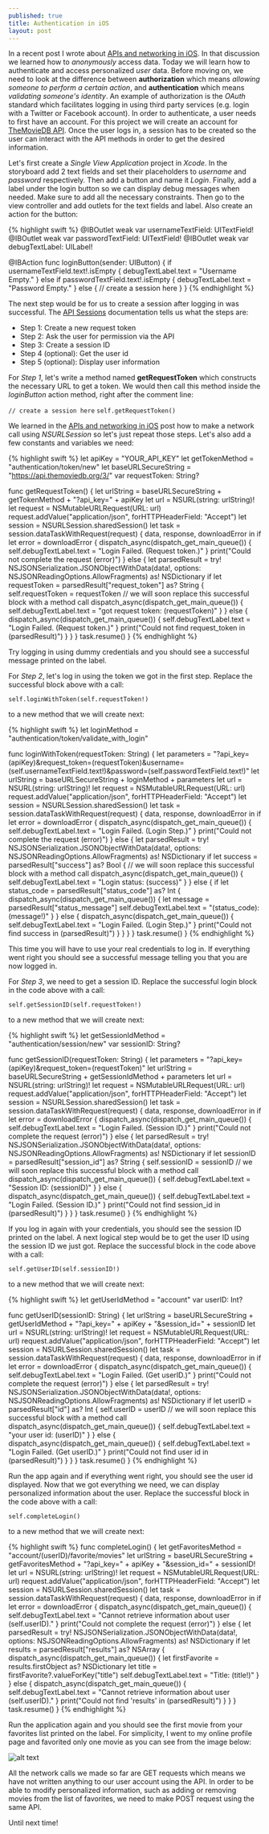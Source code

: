 ```yaml
---
published: true
title: Authentication in iOS
layout: post
---
```

In a recent post I wrote about [APIs and networking in iOS](http://mhorga.org/2015/07/28/apis-and-networking-in-ios.html). In that discussion we learned how to _anonymously_ access data. Today we will learn how to authenticate and access personalized _user_ data. Before moving on, we need to look at the difference between __authorization__ which means _allowing someone to perform a certain action_, and __authentication__ which means _validating someone's identity_. An example of authorization is the _OAuth_ standard which facilitates logging in using third party services (e.g. login with a Twitter or Facebook account). In order to authenticate, a user needs to first have an account. For this project we will create an account for [TheMovieDB API](https://www.themoviedb.org/documentation/api). Once the user logs in, a session has to be created so the user can interact with the API methods in order to get the desired information.

Let's first create a _Single View Application_ project in _Xcode_. In the storyboard add 2 text fields and set their placeholders to _username_ and _password_ respectively. Then add a button and name it _Login_. Finally, add a label under the login button so we can display debug messages when needed. Make sure to add all the necessary constraints. Then go to the view controller and add outlets for the text fields and label. Also create an action for the button:

{% highlight swift %}
@IBOutlet weak var usernameTextField: UITextField!
@IBOutlet weak var passwordTextField: UITextField!
@IBOutlet weak var debugTextLabel: UILabel!

@IBAction func loginButton(sender: UIButton) {
    if usernameTextField.text!.isEmpty {
        debugTextLabel.text = "Username Empty."
    } else if passwordTextField.text!.isEmpty {
        debugTextLabel.text = "Password Empty."
    } else {
        // create a session here
    }
}
{% endhighlight %}

The next step would be for us to create a session after logging in was successful. The [API Sessions](https://www.themoviedb.org/documentation/api/sessions) documentation tells us what the steps are:

- Step 1: Create a new request token
- Step 2: Ask the user for permission via the API
- Step 3: Create a session ID
- Step 4 (optional): Get the user id
- Step 5 (optional): Display user information

For _Step 1_, let's write a method named __getRequestToken__ which constructs the necessary URL to get a token. We would then call this method inside the _loginButton_ action method, right after the comment line:
 
`// create a session here`
`self.getRequestToken()`
 
We learned in the [APIs and networking in iOS](http://mhorga.org/2015/07/28/apis-and-networking-in-ios.html) post how to make a network call using _NSURLSession_ so let's just repeat those steps. Let's also add a few constants and variables we need:

{% highlight swift %}
let apiKey = "YOUR_API_KEY"
let getTokenMethod = "authentication/token/new"
let baseURLSecureString = "https://api.themoviedb.org/3/"
var requestToken: String?

func getRequestToken() {
    let urlString = baseURLSecureString + getTokenMethod + "?api_key=" + apiKey
    let url = NSURL(string: urlString)!
    let request = NSMutableURLRequest(URL: url)
    request.addValue("application/json", forHTTPHeaderField: "Accept")
    let session = NSURLSession.sharedSession()
    let task = session.dataTaskWithRequest(request) { data, response, downloadError in
        if let error = downloadError {
            dispatch_async(dispatch_get_main_queue()) {
                self.debugTextLabel.text = "Login Failed. (Request token.)"
            }
            print("Could not complete the request \(error)")
        } else {
            let parsedResult = try! NSJSONSerialization.JSONObjectWithData(data!, options: NSJSONReadingOptions.AllowFragments) as! NSDictionary
            if let requestToken = parsedResult["request_token"] as? String {
                self.requestToken = requestToken
                // we will soon replace this successful block with a method call
                dispatch_async(dispatch_get_main_queue()) {
                    self.debugTextLabel.text = "got request token: \(requestToken)"
                }
            } else {
                dispatch_async(dispatch_get_main_queue()) {
                    self.debugTextLabel.text = "Login Failed. (Request token.)"
                }
                print("Could not find request_token in \(parsedResult)")
            }
        }
    }
    task.resume()
}
{% endhighlight %}

Try logging in using dummy credentials and you should see a successful message printed on the label. 

For _Step 2_, let's log in using the token we got in the first step. Replace the successful block above with a call:

`self.loginWithToken(self.requestToken!)`

to a new method that we will create next:

{% highlight swift %}
let loginMethod = "authentication/token/validate_with_login"

func loginWithToken(requestToken: String) {
    let parameters = "?api_key=\(apiKey)&request_token=\(requestToken)&username=\(self.usernameTextField.text!)&password=\(self.passwordTextField.text!)"
    let urlString = baseURLSecureString + loginMethod + parameters
    let url = NSURL(string: urlString)!
    let request = NSMutableURLRequest(URL: url)
    request.addValue("application/json", forHTTPHeaderField: "Accept")
    let session = NSURLSession.sharedSession()
    let task = session.dataTaskWithRequest(request) { data, response, downloadError in
        if let error = downloadError {
            dispatch_async(dispatch_get_main_queue()) {
                self.debugTextLabel.text = "Login Failed. (Login Step.)"
            }
            print("Could not complete the request \(error)")
        } else {
            let parsedResult = try! NSJSONSerialization.JSONObjectWithData(data!, options: NSJSONReadingOptions.AllowFragments) as! NSDictionary
            if let success = parsedResult["success"] as? Bool {
                // we will soon replace this successful block with a method call
                dispatch_async(dispatch_get_main_queue()) {
                    self.debugTextLabel.text = "Login status: \(success)"
                }
            } else {
                if let status_code = parsedResult["status_code"] as? Int {
                    dispatch_async(dispatch_get_main_queue()) {
                        let message = parsedResult["status_message"]
                        self.debugTextLabel.text = "\(status_code): \(message!)"
                    }
                } else {
                    dispatch_async(dispatch_get_main_queue()) {
                        self.debugTextLabel.text = "Login Failed. (Login Step.)"
                    }
                    print("Could not find success in \(parsedResult)")
                }
            }
        }
    }
    task.resume()
}
{% endhighlight %}

This time you will have to use your real credentials to log in. If everything went right you should see a successful message telling you that you are now logged in. 

For _Step 3_, we need to get a session ID. Replace the successful login block in the code above with a call:

`self.getSessionID(self.requestToken!)`

to a new method that we will create next:

{% highlight swift %}
let getSessionIdMethod = "authentication/session/new"
var sessionID: String?

func getSessionID(requestToken: String) {
    let parameters = "?api_key=\(apiKey)&request_token=\(requestToken)"
    let urlString = baseURLSecureString + getSessionIdMethod + parameters
    let url = NSURL(string: urlString)!
    let request = NSMutableURLRequest(URL: url)
    request.addValue("application/json", forHTTPHeaderField: "Accept")
    let session = NSURLSession.sharedSession()
    let task = session.dataTaskWithRequest(request) { data, response, downloadError in
        if let error = downloadError {
            dispatch_async(dispatch_get_main_queue()) {
                self.debugTextLabel.text = "Login Failed. (Session ID.)"
            }
            print("Could not complete the request \(error)")
        } else {
            let parsedResult = try! NSJSONSerialization.JSONObjectWithData(data!, options: NSJSONReadingOptions.AllowFragments) as! NSDictionary
            if let sessionID = parsedResult["session_id"] as? String {
                self.sessionID = sessionID
                // we will soon replace this successful block with a method call
                dispatch_async(dispatch_get_main_queue()) {
                    self.debugTextLabel.text = "Session ID: \(sessionID)"
                }
            } else {
                dispatch_async(dispatch_get_main_queue()) {
                    self.debugTextLabel.text = "Login Failed. (Session ID.)"
                }
                print("Could not find session_id in \(parsedResult)")
            }
        }
    }
    task.resume()
}
{% endhighlight %}

If you log in again with your credentials, you should see the session ID printed on the label. A next logical step would be to get the user ID using the session ID we just got. Replace the successful block in the code above with a call:

`self.getUserID(self.sessionID!)`

to a new method that we will create next:

{% highlight swift %}
let getUserIdMethod = "account"
var userID: Int?

func getUserID(sessionID: String) {
    let urlString = baseURLSecureString + getUserIdMethod + "?api_key=" + apiKey + "&session_id=" + sessionID
    let url = NSURL(string: urlString)!
    let request = NSMutableURLRequest(URL: url)
    request.addValue("application/json", forHTTPHeaderField: "Accept")
    let session = NSURLSession.sharedSession()
    let task = session.dataTaskWithRequest(request) { data, response, downloadError in
        if let error = downloadError {
            dispatch_async(dispatch_get_main_queue()) {
                self.debugTextLabel.text = "Login Failed. (Get userID.)"
            }
            print("Could not complete the request \(error)")
        } else {
            let parsedResult = try! NSJSONSerialization.JSONObjectWithData(data!, options: NSJSONReadingOptions.AllowFragments) as! NSDictionary
            if let userID = parsedResult["id"] as? Int {
                self.userID = userID
                // we will soon replace this successful block with a method call
                dispatch_async(dispatch_get_main_queue()) {
                    self.debugTextLabel.text = "your user id: \(userID)"
                }
            } else {
                dispatch_async(dispatch_get_main_queue()) {
                    self.debugTextLabel.text = "Login Failed. (Get userID.)"
                }
                print("Could not find user id in \(parsedResult)")
            }
        }
    }
    task.resume()
}
{% endhighlight %}

Run the app again and if everything went right, you should see the user id displayed. Now that we got everything we need, we can display personalized information about the user. Replace the successful block in the code above with a call:

`self.completeLogin()`

to a new method that we will create next:

{% highlight swift %}
func completeLogin() {
    let getFavoritesMethod = "account/\(userID)/favorite/movies"
    let urlString = baseURLSecureString + getFavoritesMethod + "?api_key=" + apiKey + "&session_id=" + sessionID!
    let url = NSURL(string: urlString)!
    let request = NSMutableURLRequest(URL: url)
    request.addValue("application/json", forHTTPHeaderField: "Accept")
    let session = NSURLSession.sharedSession()
    let task = session.dataTaskWithRequest(request) { data, response, downloadError in
        if let error = downloadError {
            dispatch_async(dispatch_get_main_queue()) {
                self.debugTextLabel.text = "Cannot retrieve information about user \(self.userID)."
            }
            print("Could not complete the request \(error)")
        } else {
            let parsedResult = try! NSJSONSerialization.JSONObjectWithData(data!, options: NSJSONReadingOptions.AllowFragments) as! NSDictionary
            if let results = parsedResult["results"] as? NSArray {
                dispatch_async(dispatch_get_main_queue()) {
                    let firstFavorite = results.firstObject as? NSDictionary
                    let title = firstFavorite?.valueForKey("title")
                    self.debugTextLabel.text = "Title: \(title!)"
                }
            } else {
                dispatch_async(dispatch_get_main_queue()) {
                    self.debugTextLabel.text = "Cannot retrieve information about user \(self.userID)."
                }
                print("Could not find 'results' in \(parsedResult)")
            }
        }
    }
    task.resume()
} 
{% endhighlight %}

Run the application again and you should see the first movie from your favorites list printed on the label. For simplicity, I went to my online profile page and favorited only one movie as you can see from the image below:

![alt text](https://github.com/mhorga/mhorga.github.io/raw/master/images/simulator4.png "Login")

All the network calls we made so far are GET requests which means we have not written anything to our user account using the API. In order to be able to modify personalized information, such as adding or removing movies from the list of favorites, we need to make POST request using the same API. 

Until next time!
